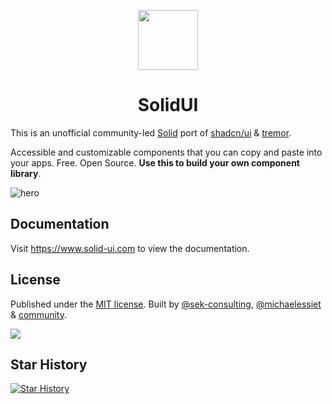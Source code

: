<p align="center">
 <img align="center" src="https://raw.githubusercontent.com/sek-consulting/solid-ui/main/apps/docs/public/android-chrome-192x192.png" height="96" />
 <h1 align="center">
  SolidUI
 </h1>
</p>

This is an unofficial community-led [Solid](https://www.solidjs.com/) port of [shadcn/ui](https://ui.shadcn.com/) & [tremor](https://www.tremor.so/).

Accessible and customizable components that you can copy and paste into your apps. Free. Open Source. **Use this to build your own component library**.

![hero](apps/docs/public/og.png)

## Documentation

Visit https://www.solid-ui.com to view the documentation.

## License

Published under the [MIT license](https://github.com/shadcn/ui/blob/main/LICENSE.md). Built by [@sek-consulting](https://github.com/sek-consulting), [@michaelessiet](https://github.com/michaelessiet) & [community](https://github.com/sek-consulting/solid-ui/graphs/contributors).

<a href="https://github.com/sek-consulting/solid-ui/graphs/contributors">
    <img src="https://contrib.rocks/image?repo=sek-consulting/solid-ui" />
</a>

## Star History

[![Star History](https://api.star-history.com/svg?repos=sek-consulting/solid-ui&type=Date)](https://star-history.com/#sek-consulting/solid-ui&Date)
